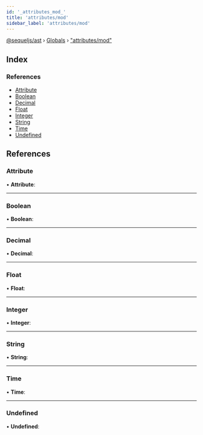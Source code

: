 ```yaml
---
id: '_attributes_mod_'
title: 'attributes/mod'
sidebar_label: 'attributes/mod'
---
```


[@sequeljs/ast](../index.md) › [Globals](../globals.md) ›
["attributes/mod"](_attributes_mod_.md)

## Index

### References

- [Attribute](_attributes_mod_.md#attribute)
- [Boolean](_attributes_mod_.md#boolean)
- [Decimal](_attributes_mod_.md#decimal)
- [Float](_attributes_mod_.md#float)
- [Integer](_attributes_mod_.md#integer)
- [String](_attributes_mod_.md#string)
- [Time](_attributes_mod_.md#time)
- [Undefined](_attributes_mod_.md#undefined)

## References

### Attribute

• **Attribute**:

---

### Boolean

• **Boolean**:

---

### Decimal

• **Decimal**:

---

### Float

• **Float**:

---

### Integer

• **Integer**:

---

### String

• **String**:

---

### Time

• **Time**:

---

### Undefined

• **Undefined**:
